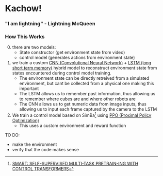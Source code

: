 # Kachow!
### "I am lightning" - Lightning McQueen

### How This Works
0) there are two models:
   - State constructor (get environment state from video)
   - control model (generates actions from environment state)
2) we train a custom [CNN (Convolutional Neural Network)](https://en.wikipedia.org/wiki/Convolutional_neural_network) + [LSTM (long short term memory)](https://en.wikipedia.org/wiki/Long_short-term_memory) hybrid model to reconstruct environment state from states encountered during control model training.
   - The environment state can be directly retreived from a simulated environment, but cant be collected from a physical one making this important
   - The LSTM allows us to remember past information, thus allowing us to remember where cubes are and where other robots are
   - The CNN allows us to get numeric data from image inputs, thus allowing us to input each frame captured by the camera to the LSTM
3) We train a control model based on SimBa[^9] using [PPO (Proximal Policy Optimization)](https://en.wikipedia.org/wiki/Proximal_policy_optimization)
   - This uses a custom environment and reward function
  
  TO DO:
   - make the environment
   - verify that the code makes sense

 [^1]: [SimBa](https://arxiv.org/pdf/2410.09754)
 [^2]: [DIFFERENTIAL TRANSFORMER](https://arxiv.org/pdf/2410.05258)
 [^3]: [Decision Transformer](https://arxiv.org/pdf/2106.01345)
 [^4]: [Memory and Attention in Deep Learning](https://arxiv.org/pdf/2107.01390)
 [^5]: [Learning to Track with Object Permanence](https://openaccess.thecvf.com/content/ICCV2021/papers/Tokmakov_Learning_To_Track_With_Object_Permanence_ICCV_2021_paper.pdf)
 [^6]: [Learning Object Permanence from Video](https://www.ecva.net/papers/eccv_2020/papers_ECCV/papers/123610035.pdf)
 [^7]: [MambaOut RIP kobe](https://arxiv.org/pdf/2405.07992)
 [^8]: [ViViT](https://arxiv.org/pdf/2103.15691)
 [^9]: [SMART: SELF-SUPERVISED MULTI-TASK PRETRAIN-ING WITH CONTROL TRANSFORMERS](https://arxiv.org/pdf/2301.09816)

